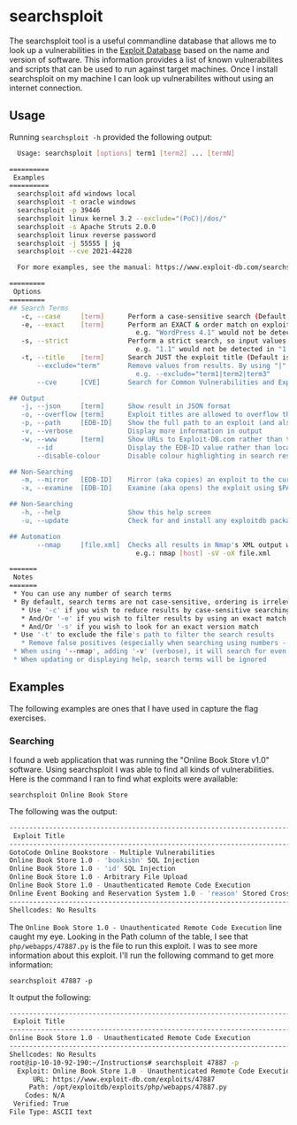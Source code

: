 # searchsploit

The searchsploit tool is a useful commandline database that allows me to look up a vulnerabilities in the [Exploit Database](https://www.exploit-db.com/searchsploit) based on the name and version of software. This information provides a list of known vulnerabilites and scripts that can be used to run against target machines. Once I install searchsploit on my machine I can look up vulnerabilites without using an internet connection.

## Usage

Running `searchsploit -h` provided the following output:

```bash
  Usage: searchsploit [options] term1 [term2] ... [termN]

==========
 Examples 
==========
  searchsploit afd windows local
  searchsploit -t oracle windows
  searchsploit -p 39446
  searchsploit linux kernel 3.2 --exclude="(PoC)|/dos/"
  searchsploit -s Apache Struts 2.0.0
  searchsploit linux reverse password
  searchsploit -j 55555 | jq
  searchsploit --cve 2021-44228

  For more examples, see the manual: https://www.exploit-db.com/searchsploit

=========
 Options 
=========
## Search Terms
   -c, --case     [term]      Perform a case-sensitive search (Default is inSEnsITiVe)
   -e, --exact    [term]      Perform an EXACT & order match on exploit title (Default is an AND match on each term) [Implies "-t"]
                                e.g. "WordPress 4.1" would not be detect "WordPress Core 4.1")
   -s, --strict               Perform a strict search, so input values must exist, disabling fuzzy search for version range
                                e.g. "1.1" would not be detected in "1.0 < 1.3")
   -t, --title    [term]      Search JUST the exploit title (Default is title AND the file's path)
       --exclude="term"       Remove values from results. By using "|" to separate, you can chain multiple values
                                e.g. --exclude="term1|term2|term3"
       --cve      [CVE]       Search for Common Vulnerabilities and Exposures (CVE) value

## Output
   -j, --json     [term]      Show result in JSON format
   -o, --overflow [term]      Exploit titles are allowed to overflow their columns
   -p, --path     [EDB-ID]    Show the full path to an exploit (and also copies the path to the clipboard if possible)
   -v, --verbose              Display more information in output
   -w, --www      [term]      Show URLs to Exploit-DB.com rather than the local path
       --id                   Display the EDB-ID value rather than local path
       --disable-colour       Disable colour highlighting in search results

## Non-Searching
   -m, --mirror   [EDB-ID]    Mirror (aka copies) an exploit to the current working directory
   -x, --examine  [EDB-ID]    Examine (aka opens) the exploit using $PAGER

## Non-Searching
   -h, --help                 Show this help screen
   -u, --update               Check for and install any exploitdb package updates (brew, deb & git)

## Automation
       --nmap     [file.xml]  Checks all results in Nmap's XML output with service version
                                e.g.: nmap [host] -sV -oX file.xml

=======
 Notes 
=======
 * You can use any number of search terms
 * By default, search terms are not case-sensitive, ordering is irrelevant, and will search between version ranges
   * Use '-c' if you wish to reduce results by case-sensitive searching
   * And/Or '-e' if you wish to filter results by using an exact match
   * And/Or '-s' if you wish to look for an exact version match
 * Use '-t' to exclude the file's path to filter the search results
   * Remove false positives (especially when searching using numbers - i.e. versions)
 * When using '--nmap', adding '-v' (verbose), it will search for even more combinations
 * When updating or displaying help, search terms will be ignored
```

## Examples

The following examples are ones that I have used in capture the flag exercises.

### Searching

I found a web application that was running the "Online Book Store v1.0" software. Using searchsploit I was able to find all kinds of vulnerabilities. Here is the command I ran to find what exploits were available:

`searchsploit Online Book Store`

The following was the output:

```bash
------------------------------------------------------------------------------------------------ ---------------------------------
 Exploit Title                                                                                  |  Path
------------------------------------------------------------------------------------------------ ---------------------------------
GotoCode Online Bookstore - Multiple Vulnerabilities                                            | asp/webapps/17921.txt
Online Book Store 1.0 - 'bookisbn' SQL Injection                                                | php/webapps/47922.txt
Online Book Store 1.0 - 'id' SQL Injection                                                      | php/webapps/48775.txt
Online Book Store 1.0 - Arbitrary File Upload                                                   | php/webapps/47928.txt
Online Book Store 1.0 - Unauthenticated Remote Code Execution                                   | php/webapps/47887.py
Online Event Booking and Reservation System 1.0 - 'reason' Stored Cross-Site Scripting (XSS)    | php/webapps/50450.txt
------------------------------------------------------------------------------------------------ ---------------------------------
Shellcodes: No Results
```

The `Online Book Store 1.0 - Unauthenticated Remote Code Execution` line caught my eye. Looking in the Path column of the table, I see that `php/webapps/47887.py` is the file to run this exploit. I was to see more information about this exploit. I'll run the following command to get more information:

`searchsploit 47887 -p`

It output the following:

```bash
-------------------------------------------------------------------------------- ---------------------------------
 Exploit Title                                                                  |  Path
-------------------------------------------------------------------------------- ---------------------------------
Online Book Store 1.0 - Unauthenticated Remote Code Execution                   | php/webapps/47887.py
-------------------------------------------------------------------------------- ---------------------------------
Shellcodes: No Results
root@ip-10-10-92-190:~/Instructions# searchsploit 47887 -p
  Exploit: Online Book Store 1.0 - Unauthenticated Remote Code Execution
      URL: https://www.exploit-db.com/exploits/47887
     Path: /opt/exploitdb/exploits/php/webapps/47887.py
    Codes: N/A
 Verified: True
File Type: ASCII text
```

